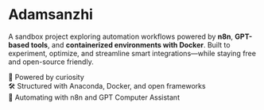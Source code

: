 # Adamsanzhi

A sandbox project exploring automation workflows powered by **n8n**, **GPT-based tools**, and **containerized environments with Docker**. Built to experiment, optimize, and streamline smart integrations—while staying free and open-source friendly.

🧩 Powered by curiosity  
🛠️ Structured with Anaconda, Docker, and open frameworks  
🤖 Automating with n8n and GPT Computer Assistant  
